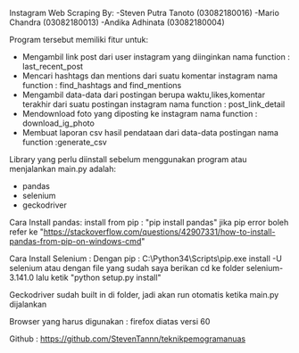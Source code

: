 Instagram Web Scraping 
By:
-Steven Putra Tanoto (03082180016)
-Mario Chandra (03082180013)
-Andika Adhinata (03082180004)

Program tersebut memiliki fitur untuk:
- Mengambil link post dari user instagram yang diinginkan
nama function : last_recent_post
- Mencari hashtags dan mentions dari suatu komentar instagram
nama function : find_hashtags and find_mentions
- Mengambil data-data dari postingan berupa waktu,likes,komentar terakhir dari suatu postingan instagram
nama function : post_link_detail
- Mendownload foto yang diposting ke instagram
nama function : download_ig_photo
- Membuat laporan csv hasil pendataan dari data-data postingan
nama function :generate_csv

Library yang perlu diinstall sebelum menggunakan program atau menjalankan main.py adalah:
- pandas
- selenium
- geckodriver

Cara Install pandas:
install from pip : "pip install pandas"
jika pip error boleh refer ke "https://stackoverflow.com/questions/42907331/how-to-install-pandas-from-pip-on-windows-cmd"

Cara Install Selenium :
Dengan pip : C:\Python34\Scripts\pip.exe install -U selenium
atau dengan file yang sudah saya berikan 
cd ke folder selenium-3.141.0 lalu ketik "python setup.py install"

Geckodriver sudah built in di folder, jadi akan run otomatis ketika main.py dijalankan

Browser yang harus digunakan : firefox diatas versi 60

Github : https://github.com/StevenTannn/teknikpemogramanuas